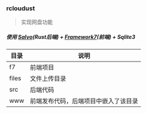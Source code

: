 ### rcloudust

> 实现网盘功能

##### 使用 <a href="https://salvo.rs/" target="_blank">Salvo</a>(Rust后端) + <a href="https://framework7.io/" target="_blank">Framework7</a>(前端) + Sqlite3 

|目录|说明|
|-|-|
|f7|前端项目|
|files|文件上传目录|
|src|后端代码|
|www|前端发布代码，后端项目中嵌入了该目录|